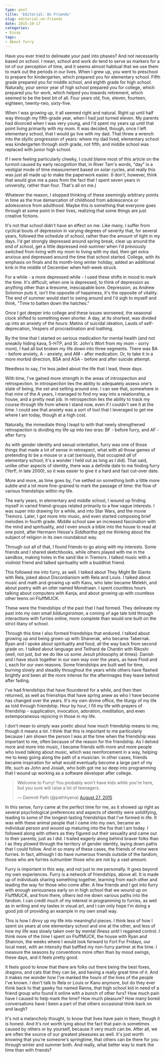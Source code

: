 ```yaml
---
type: post
title: 'Editorial: On Friends'
slug: editorial-on-friends
date: 2015-10-17
categories:
- Essay
tags:
- About furry
---
```


Have you ever tried to delineate your past into phases?  And not necessarily based on school.  I mean, school and work do tend to serve as markers for a lot of our perception of time, and it seems almost habitual that we use them to mark out the periods in our lives.  When I grew up, you went to preschool to prepare for kindergarten, which prepared you for elementary school.  Fifth grade prepared you for middle school, and eighth grade for high school.  Naturally, your senior year of high school prepared you for college, which prepared you for work, which helped you towards retirement, which seemed to be the best bit of all.  Four years old, five, eleven, fourteen, eighteen, twenty-two, sixty-five.

When I was growing up, it all seemed right and natural.  Right up until half way through my fifth-grade year, when I had just turned eleven.  My parents had divorced when I was very young, and I'd spent my years up until that point living primarily with my mom.  It was decided, though, once I left elementary school, that I would go live with my dad.  That threw a wrench into the idyllic progression of years: where my dad lived, elementary school was kindergarten through *sixth* grade, not fifth, and middle school was replaced with junior high school.

If I were feeling particularly cheeky, I could blame most of this article on the turmoil caused by early recognition that, in River Tam's words, "day" is a vestigial mode of time measurement based on solar cycles, and really this was just all made up to make the paperwork easier.  (I don't, however, think that would give me a pass from the fact that I spent seven years in university, rather than four.  That's all on me.)

Whatever the reason, I stopped thinking of these seemingly arbitrary points in time as the true demarcation of childhood from adolescence or adolescence from adulthood.  Maybe this is something that everyone goes through at some point in their lives, realizing that some things are just creative fictions.

It's not that school didn't have an effect on me.  Like many, I suffer from cyclical bouts of depression in varying degrees of severity that, for several years, followed the schedule of school, rather than the amount of light in my days.  I'd get strongly depressed around spring break, clear up around the end of school, get a little depressed mid-summer when I'd previously switched from living with my mom to living with my dad, then get extra anxious and depressed around the time that school started.  College, with its emphasis on finals and its month-long winter holiday, added an additional kink in the middle of December when hell-week struck.

For a while - a more depressed while - I used these shifts in mood to mark the time.  It's difficult, when one is depressed, to think of depression as anything other than a tiresome, inescapable bore.  Depression, as Andrew Solomon puts it, isn't the opposite of happiness, it's the opposite of vitality.  The end of summer would start to swing around and I'd sigh to myself and think, "Time to batten down the hatches."

Once I got deeper into college and these issues worsened, the seasonal clock shifted to something even shorter.  A day, at its shortest, was divided up into an anxiety of the hours: Matins of suicidal ideation, Lauds of self-deprecation, Vespers of procrastination and loathing.

By the time that I started on serious medication for mental health (and not sneakily hiding kava, 5-HTP, and St. John's Wort from my mom - sorry mom), I had all but broken my life down into three segments.  There was BA - before anxiety, A - anxiety, and AM - after medication.  Or, to take it in a more morbid direction, BSA and ASA - before and after suicide attempt.

Needless to say, I'm less jaded about the life that I lead, these days.

With time, I've gained more strength in the areas of introspection and retrospection.  In introspection lies the ability to adequately assess one's state of being, the set and setting around one.  I can see that, somewhere in that mire of the A years, I managed to find my way into a relationship, a house, and a pretty neat job.  In retrospection lies the ability to track my course through life from where I stand now, even if I couldn't see it at the time.  I could see that anxiety was a sort of tool that I leveraged to get me where I am today, though at a high cost.

Naturally, the immediate thing I leapt to with that newly strengthened retrospection is dividing my life up into two eras: BF - before furry, and AF - after furry.

As with gender identity and sexual orientation, furry was one of those things that made a lot of sense in retrospect, what with all those games of pretending to be a mouse or a cat (seriously, that occupied *all* of elementary school; it's a wonder I held out as long as I did).  That said, unlike other aspects of identity, there was a definite date to me finding furry (Yerf!, in late 2000), so it was easier to give it a hard and fast cut-over date.

More and more, as time goes by, I've settled on something both a little more subtle and a lot more fine-grained to mark the passage of time: the flow of various friendships within my life.

The early years, in elementary and middle school, I wound up finding myself in varied friend-groups related primarily to a few vague interests.  I was super into drawing for a while, and into Star Wars, and the movie Tremors.  Later, I got more into music, and even started composing brief melodies in fourth grade.  Middle school saw an increased fascination with the mind and spirituality, and I even snuck a bible into the house to read at one point, after Hermann Hesse's *Siddhartha* got me thinking about the subject of religion in its own roundabout way.

Through out all of that, I found friends to go along with my interests.  Some friends and I shared sketchbooks, while others played with me in the sandbox, making holes in the sand like in Tremors.  I talked music with a violinist friend and talked spirituality with a buddhist friend.

This followed me into furry, as well.  I talked about They Might Be Giants with Rela, joked about Discordianism with Rela and Louis.  I talked about music and math and growing up with Kanu, who later became Melekh, and about poetry with an otter named Mondriaan.  I spent countless hours talking about computers with Kanja, and about growing up with countless other teens on FluffMUCK.

These were the friendships of the past that I had formed.  They delineate my past into my own small *bildungsroman*, a coming of age tale told through interactions with furries online, more complete than would one built on the strict litany of school.

Through this time I also formed friendships that endured.  I talked about growing up and being grown up with Shanerak, who became Tabernak.  Ryan and I spoke about spirituality and food, all the way back from second grade on.  I talked about language and Teilhard de Chardin with Rikoshi (well, not just, but we do like us some Jesuit philosophy at times).  Danish and I have stuck together in our own way over the years, as have Floid and I, each for our own reasons.  Some friendships are built well for time, burning slowly and steadily throughout the years while others have flashed brightly and been all the more intense for the afterimages they leave behind after fading.

I've had friendships that have floundered for a while, and then then returned, as well as frienships that have spring anew as who I have become has changed over the years.  It's my own divine office, the liturgy of my life as told through friendship.  Hour by hour, I fill my life with prayers of friendship - supplication, invocation, adoration, meditation, and even extemporaneous rejoicing in those in my life.

I don't mean to simply wax poetic about how much friendship means to me, though it means a lot.  I think that this is important to me particularly because I am shown the person I was at the time when the friendship was important to me, often because of the reason for the friendship.  As I delved more and more into music, I became friends with more and more people who loved talking about music, which was reenforcement in a way, helping me to keep going along the path of a musician.  In other cases, friends became inspiration for what would eventually become a large part of my life, such as John and Josiah, who both got me so deep into programming that I wound up working as a software developer after college.

<blockquote class="twitter-tweet" lang="en"><p lang="en" dir="ltr">Welcome to Furry! You probably won&#39;t have kids while you&#39;re here, but you sure will raise a lot of teenagers.</p>&mdash; Dammit Path (@pathhyena) <a href="https://twitter.com/pathhyena/status/636962531026735104">August 27, 2015</a></blockquote>
<script async src="//platform.twitter.com/widgets.js" charset="utf-8"></script>

In this sense, furry came at the perfect time for me, as it showed up right as several psychological preferences and aspects of identity were solidifying, leading to some of the longest-lasting friendships that I've formed in life.  It was with these animal people that I came into my own, became an individual person and wound up maturing into the fox that I am today.  I followed along with others as they figured out their sexuality and came out to their parents, just as I did.  I trailed eagerly along behind braver folks than I as they plowed through the territory of gender identity, laying down paths that I could follow.  And in so many of these cases, the friends of mine were furries.  In fact, although I do have numerous friends outside of the fandom, those who are furries outnumber those who are not by a vast amount.

Furry is important in this way, and not just to me personally.  It goes beyond my own experiences.  Furry is a network of friendships, above all.  It is made up of individuals sharing something together, learning from each other and leading the way for those who come after.  A few friends and I got into furry with enough seriousness early on in high school that we wound up on FluffMUCK, and from there, others led me down various paths into the fandom.  I can credit much of my interest in programming to furries, as well as in writing and my tastes in visual art, and I can only hope I'm doing a good job of providing an example in my own small way.

This is how I divvy up my life into meaningful pieces.  I think less of how I spent six years at one elementary school and one at the other, and less of how my life was slowly taken over by mental illness until I regained control.  I think more of the time I spent on FluffMUCK, the house with Ryan and Shannon, the weeks where I would look forward to Fort Fur Fridays, our local meet, with an intensity that baffled my non-furry partner at the time.  I measure the seasons by conventions more often than by mood swings, these days, and it feels pretty good.

It feels good to know that there are folks out there being the best foxes, dragons, and cats that they can be, and having a really great time of it.  And it makes me wonder how I've marked the hours of the lives of the people I've known.  I don't talk to Rela or Louis or Kanu anymore, but do they ever think back to that gawky fox named Ranna, that high school kid in need of a friend group who found it online with a bunch of other furs?  How much pain have I caused to help mark the time?  How much pleasure?  How many bored conversations have I been a part of that others occasional think back on and laugh?

It's not a melancholy thought, to know that lives have pain in them, though it is honest.  And it's not worth lying about the fact that pain is sometimes caused by others or by yourself, because it very much can be.  After all, we are often the source of our greatest pleasures as well.  It's just worth knowing that you're someone's springtime, that others can be there for you through winter and summer both.  And really, what better way to mark the time than with friends?
